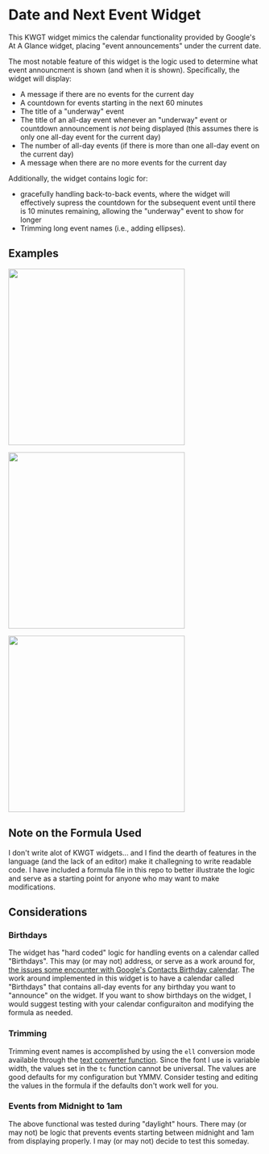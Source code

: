 # Date and Next Event Widget
This KWGT widget mimics the calendar functionality provided by Google's At A Glance widget, placing "event announcements" under the current date.

The most notable feature of this widget is the logic used to determine what event announcment is shown (and when it is shown). Specifically, the widget will display:

* A message if there are no events for the current day
* A countdown for events starting in the next 60 minutes
* The title of a "underway" event
* The title of an all-day event whenever an "underway" event or countdown announcement is _not_ being displayed (this assumes there is only one all-day event for the current day)
* The number of all-day events (if there is more than one all-day event on the current day)
* A message when there are no more events for the current day

Additionally, the widget contains logic for:
* gracefully handling back-to-back events, where the widget will effectively supress the countdown for the subsequent event until there is 10 minutes remaining, allowing the "underway" event to show for longer
* Trimming long event names (i.e., adding  ellipses).

## Examples
<img src="https://github.com/matthewkeating/KWGT-Date-and-Next-Event/assets/6810065/174c816e-8f93-48cf-a70b-af21b5305776" width="350"/><p/>
<img src="https://github.com/matthewkeating/KWGT-Date-and-Next-Event/assets/6810065/ef639614-5d94-4a95-97c3-a4b631247412" width="350"/><p/>
<img src="https://github.com/matthewkeating/KWGT-Date-and-Next-Event/assets/6810065/89119474-3ca6-459f-86c3-36ac1417500d" width="350"/>

## Note on the Formula Used
I don't write alot of KWGT widgets... and I find the dearth of features in the language (and the lack of an editor) make it challegning to write readable code. I have included a formula file in this repo to better illustrate the logic and serve as a starting point for anyone who may want to make modifications.

## Considerations
### Birthdays
The widget has "hard coded" logic for handling events on a calendar called "Birthdays". This may (or may not) address, or serve as a work around for, [the issues some encounter with Google's Contacts Birthday calendar](https://www.reddit.com/r/kustom/comments/vyazjo/help_google_contacts_birthdays_not_visible_anymore/). The work around implemented in this widget is to have a calendar called "Birthdays" that contains all-day events for any birthday you want to "announce" on the widget. If you want to show birthdays on the widget, I would suggest testing with your calendar configuraiton and modifying the formula as needed.

### Trimming
Trimming event names is accomplished by using the `ell` conversion mode available through the [text converter function]([url]https://docs.kustom.rocks/docs/reference/functions/tc/). Since the font I use is variable width, the values set in the `tc` function cannot be universal. The values are good defaults for my configuration but YMMV. Consider testing and editing the values in the formula if the defaults don't work well for you.

### Events from Midnight to 1am
The above functional was tested during "daylight" hours. There may (or may not) be logic that prevents events starting between midnight and 1am from displaying properly. I may (or may not) decide to test this someday.
